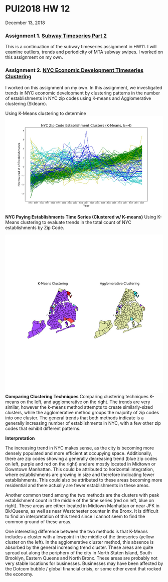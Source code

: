 # PUI2018 HW 12
December 13, 2018

### Assignment 1. [Subway Timeseries Part 2](../HW12_zem232/HW12_zem232_MTA_Time_Series.ipynb) 
This is a continuation of the subway timeseries assignment in HW11. I will examine outliers, trends and periodicity of MTA subway swipes. I worked on this assignment on my own.


### Assignment 2. [NYC Economic Development Timeseries Clustering](../HW12_zem232/HW12_zem232_ZipCode_Clustering.ipynb)
I worked on this assignment on my own. 
In this assignment, we investigated trends in NYC economic development by clustering patterns in the number of establishments in NYC zip codes using K-means and Agglomerative clustering (Sklearn).

Using K-Means clustering to determine 
![Alt text](../HW12_zem232/NYCkmeansk=4trends.jpeg)
**NYC Paying Establishments Time Series (Clustered w/ K-means)** Using K-Means clustering to evaluate trends in the total count of NYC establishments by Zip Code.


![Alt text](../HW12_zem232/NYCbothclusters.jpeg)
**Comparing Clustering Techniques** Comparing clustering techniques K-means on the left, and agglomerative on the right. The trends are very similar, however the k-means method attempts to create similarly-sized clusters, while the agglomerative method groups the majority of zip codes into one cluster. The general trends that both methods indicate is a generally increasing number of establishments in NYC, with a few other zip codes that exhibit different patterns.

**Interpretation**

The increasing trend in NYC makes sense, as the city is becoming more densely populated and more efficient at occupying space. Additionally, there are zip codes showing a generally decreasing trend (blue zip codes on left, purple and red on the right) and are mostly located in Midtown or Downtown Manhattan. This could be attributed to horizontal integration, where establishments are growing in size and therefore indicating fewer establishments. This could also be attributed to these areas becoming more residential and there actually are fewer establishments in these areas.

Another common trend among the two methods are the clusters with peak establishment count in the middle of the time series (red on left, blue on right). These areas are either located in Midtown Manhattan or near JFK in Bk/Queens, as well as near Westchester counter in the Bronx. It is difficult to find an interpretation of this trend since I cannot seem to find the common ground of these areas.

One interesting difference between the two methods is that K-Means includes a cluster with a lowpoint in the middle of the timeseries (yellow cluster on the left). In the agglomerative cluster method, this absence is absorbed by the general increasing trend cluster. These areas are quite spread out along the periphery of the city in North Staten Island, South Brooklyn, Eastern Queens and North Bronx. These areas are probably not very stable locations for businesses. Businesses may have been affected by the Dotcom bubble / global financial crisis, or some other event that rocked the economy.


